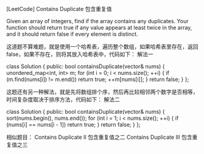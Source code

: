 [LeetCode] Contains Duplicate 包含重复值 

 
Given an array of integers, find if the array contains any duplicates. Your function should return true if any value appears at least twice in the array, and it should return false if every element is distinct.
 
这道题不算难题，就是使用一个哈希表，遍历整个数组，如果哈希表里存在，返回false，如果不存在，则将其放入哈希表中，代码如下：
 解法一

class Solution {
public:
    bool containsDuplicate(vector<int>& nums) {
        unordered_map<int, int> m;
        for (int i = 0; i < nums.size(); ++i) {
            if (m.find(nums[i]) != m.end()) return true;
            ++m[nums[i]];
        }
        return false;
    }
};

 
这题还有另一种解法，就是先将数组排个序，然后再比较相邻两个数字是否相等，时间复杂度取决于排序方法，代码如下：
解法二

class Solution {
public:
    bool containsDuplicate(vector<int>& nums) {
        sort(nums.begin(), nums.end());
        for (int i = 1; i < nums.size(); ++i) {
            if (nums[i] == nums[i - 1]) return true;
        }
        return false;
    }
};

 
相似题目：
Contains Duplicate II 包含重复值之二
Contains Duplicate III 包含重复值之三 